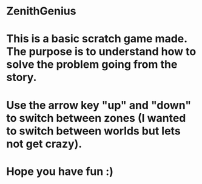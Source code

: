 # ZenithGenius
# This is a basic scratch game made. The purpose is to understand how to solve the problem going from the story.
# Use the arrow key "up" and "down" to switch between zones (I wanted to switch between worlds but lets not get crazy).
# Hope you have fun :)

